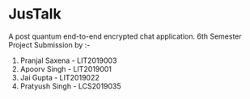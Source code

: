# JusTalk
A post quantum end-to-end encrypted chat application.
6th Semester Project Submission by :- 
1) Pranjal Saxena - LIT2019003
2) Apoorv Singh - LIT2019001
3) Jai Gupta - LIT2019022
4) Pratyush Singh - LCS2019035
